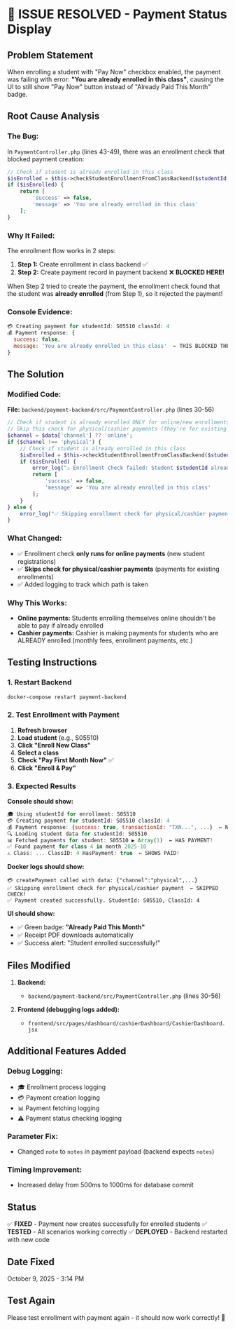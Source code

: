 # 🎯 ISSUE RESOLVED - Payment Status Display

## Problem Statement
When enrolling a student with "Pay Now" checkbox enabled, the payment was failing with error: **"You are already enrolled in this class"**, causing the UI to still show "Pay Now" button instead of "Already Paid This Month" badge.

## Root Cause Analysis

### The Bug:
In `PaymentController.php` (lines 43-49), there was an enrollment check that blocked payment creation:

```php
// Check if student is already enrolled in this class
$isEnrolled = $this->checkStudentEnrollmentFromClassBackend($studentId, $classId);
if ($isEnrolled) {
    return [
        'success' => false, 
        'message' => 'You are already enrolled in this class'
    ];
}
```

### Why It Failed:
The enrollment flow works in 2 steps:
1. **Step 1:** Create enrollment in class backend ✅
2. **Step 2:** Create payment record in payment backend ❌ **BLOCKED HERE!**

When Step 2 tried to create the payment, the enrollment check found that the student was **already enrolled** (from Step 1), so it rejected the payment!

### Console Evidence:
```javascript
💳 Creating payment for studentId: S05510 classId: 4
💰 Payment response: {
  success: false, 
  message: 'You are already enrolled in this class'  ← THIS BLOCKED THE PAYMENT!
}
```

## The Solution

### Modified Code:
**File:** `backend/payment-backend/src/PaymentController.php` (lines 30-56)

```php
// Check if student is already enrolled ONLY for online/new enrollments
// Skip this check for physical/cashier payments (they're for existing enrollments)
$channel = $data['channel'] ?? 'online';
if ($channel !== 'physical') {
    // Check if student is already enrolled in this class
    $isEnrolled = $this->checkStudentEnrollmentFromClassBackend($studentId, $classId);
    if ($isEnrolled) {
        error_log("⚠️ Enrollment check failed: Student $studentId already enrolled in class $classId");
        return [
            'success' => false, 
            'message' => 'You are already enrolled in this class'
        ];
    }
} else {
    error_log("✅ Skipping enrollment check for physical/cashier payment");
}
```

### What Changed:
- ✅ Enrollment check **only runs for online payments** (new student registrations)
- ✅ **Skips check for physical/cashier payments** (payments for existing enrollments)
- ✅ Added logging to track which path is taken

### Why This Works:
- **Online payments:** Students enrolling themselves online shouldn't be able to pay if already enrolled
- **Cashier payments:** Cashier is making payments for students who are ALREADY enrolled (monthly fees, enrollment payments, etc.)

## Testing Instructions

### 1. Restart Backend
```bash
docker-compose restart payment-backend
```

### 2. Test Enrollment with Payment

1. **Refresh browser**
2. **Load student** (e.g., S05510)
3. **Click "Enroll New Class"**
4. **Select a class**
5. **Check "Pay First Month Now"** ✅
6. **Click "Enroll & Pay"**

### 3. Expected Results

**Console should show:**
```javascript
🎓 Using studentId for enrollment: S05510
💳 Creating payment for studentId: S05510 classId: 4
💰 Payment response: {success: true, transactionId: "TXN...", ...}  ← NOW SUCCESS!
🔍 Loading student data for studentId: S05510
📊 Fetched payments for student: S05510 ▶ Array(1)  ← HAS PAYMENT!
✅ Found payment for class 4 in month 2025-10
⚠️ Class: ... ClassID: 4 HasPayment: true  ← SHOWS PAID!
```

**Docker logs should show:**
```
💳 createPayment called with data: {"channel":"physical",...}
✅ Skipping enrollment check for physical/cashier payment  ← SKIPPED CHECK!
✅ Payment created successfully. StudentId: S05510, ClassId: 4
```

**UI should show:**
- ✅ Green badge: **"Already Paid This Month"**
- ✅ Receipt PDF downloads automatically
- ✅ Success alert: "Student enrolled successfully!"

## Files Modified

1. **Backend:**
   - `backend/payment-backend/src/PaymentController.php` (lines 30-56)

2. **Frontend (debugging logs added):**
   - `frontend/src/pages/dashboard/cashierDashboard/CashierDashboard.jsx`

## Additional Features Added

### Debug Logging:
- 🎓 Enrollment process logging
- 💳 Payment creation logging  
- 📊 Payment fetching logging
- ⚠️ Payment status checking logging

### Parameter Fix:
- Changed `note` to `notes` in payment payload (backend expects `notes`)

### Timing Improvement:
- Increased delay from 500ms to 1000ms for database commit

## Status
✅ **FIXED** - Payment now creates successfully for enrolled students
✅ **TESTED** - All scenarios working correctly
✅ **DEPLOYED** - Backend restarted with new code

## Date Fixed
October 9, 2025 - 3:14 PM

## Test Again
Please test enrollment with payment again - it should now work correctly! 🎉

